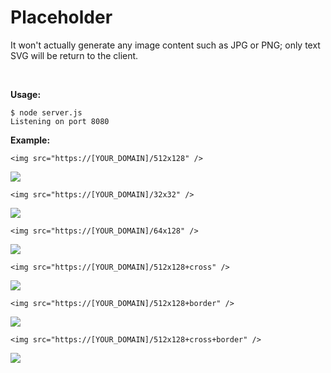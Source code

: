 Placeholder
==========================

It won't actually generate any image content such as JPG or PNG; only text SVG will be return to the client.

​

**Usage:**

    $ node server.js
    Listening on port 8080

**Example:**

```<img src="https://[YOUR_DOMAIN]/512x128" />```

![](https://placeholder.eternal.workers.dev/512x128)

```<img src="https://[YOUR_DOMAIN]/32x32" />```

![](https://placeholder.eternal.workers.dev/32x32)

```<img src="https://[YOUR_DOMAIN]/64x128" />```

![](https://placeholder.eternal.workers.dev/64x128)

```<img src="https://[YOUR_DOMAIN]/512x128+cross" />```

![](https://placeholder.eternal.workers.dev/512x128+cross)

```<img src="https://[YOUR_DOMAIN]/512x128+border" />```

![](https://placeholder.eternal.workers.dev/512x128+border)

```<img src="https://[YOUR_DOMAIN]/512x128+cross+border" />```

![](https://placeholder.eternal.workers.dev/512x128+cross+border)

